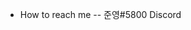 - How to reach me -- 준영#5800 Discord

<!---
JunYoung0731/JunYoung0731 is a ✨ special ✨ repository because its `README.md` (this file) appears on your GitHub profile.
You can click the Preview link to take a look at your changes.
--->
